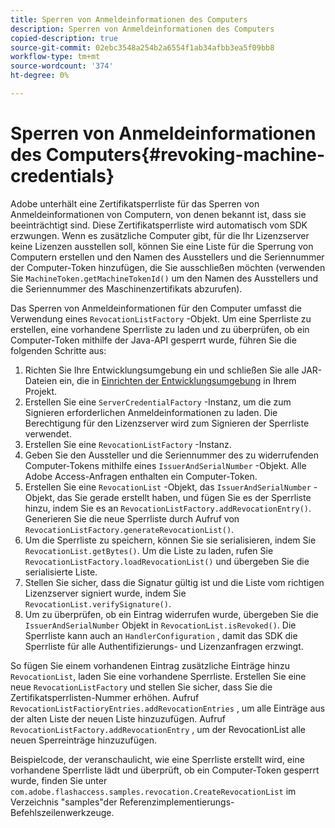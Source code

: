 ```yaml
---
title: Sperren von Anmeldeinformationen des Computers
description: Sperren von Anmeldeinformationen des Computers
copied-description: true
source-git-commit: 02ebc3548a254b2a6554f1ab34afbb3ea5f09bb8
workflow-type: tm+mt
source-wordcount: '374'
ht-degree: 0%

---
```


# Sperren von Anmeldeinformationen des Computers{#revoking-machine-credentials}

Adobe unterhält eine Zertifikatsperrliste für das Sperren von Anmeldeinformationen von Computern, von denen bekannt ist, dass sie beeinträchtigt sind. Diese Zertifikatsperrliste wird automatisch vom SDK erzwungen. Wenn es zusätzliche Computer gibt, für die Ihr Lizenzserver keine Lizenzen ausstellen soll, können Sie eine Liste für die Sperrung von Computern erstellen und den Namen des Ausstellers und die Seriennummer der Computer-Token hinzufügen, die Sie ausschließen möchten (verwenden Sie `MachineToken.getMachineTokenId()` um den Namen des Ausstellers und die Seriennummer des Maschinenzertifikats abzurufen).

Das Sperren von Anmeldeinformationen für den Computer umfasst die Verwendung eines `RevocationListFactory` -Objekt. Um eine Sperrliste zu erstellen, eine vorhandene Sperrliste zu laden und zu überprüfen, ob ein Computer-Token mithilfe der Java-API gesperrt wurde, führen Sie die folgenden Schritte aus:

1. Richten Sie Ihre Entwicklungsumgebung ein und schließen Sie alle JAR-Dateien ein, die in [Einrichten der Entwicklungsumgebung](../../aaxs-protecting-content/content-setting-up-the-sdk/content-setting-up-the-dev-env.md) in Ihrem Projekt.
1. Erstellen Sie eine `ServerCredentialFactory` -Instanz, um die zum Signieren erforderlichen Anmeldeinformationen zu laden. Die Berechtigung für den Lizenzserver wird zum Signieren der Sperrliste verwendet.
1. Erstellen Sie eine `RevocationListFactory` -Instanz.
1. Geben Sie den Aussteller und die Seriennummer des zu widerrufenden Computer-Tokens mithilfe eines `IssuerAndSerialNumber` -Objekt. Alle Adobe Access-Anfragen enthalten ein Computer-Token.
1. Erstellen Sie eine `RevocationList` -Objekt, das `IssuerAndSerialNumber` -Objekt, das Sie gerade erstellt haben, und fügen Sie es der Sperrliste hinzu, indem Sie es an `RevocationListFactory.addRevocationEntry()`. Generieren Sie die neue Sperrliste durch Aufruf von `RevocationListFactory.generateRevocationList()`.
1. Um die Sperrliste zu speichern, können Sie sie serialisieren, indem Sie `RevocationList.getBytes()`. Um die Liste zu laden, rufen Sie `RevocationListFactory.loadRevocationList()` und übergeben Sie die serialisierte Liste.
1. Stellen Sie sicher, dass die Signatur gültig ist und die Liste vom richtigen Lizenzserver signiert wurde, indem Sie `RevocationList.verifySignature()`.
1. Um zu überprüfen, ob ein Eintrag widerrufen wurde, übergeben Sie die `IssuerAndSerialNumber` Objekt in `RevocationList.isRevoked()`. Die Sperrliste kann auch an `HandlerConfiguration` , damit das SDK die Sperrliste für alle Authentifizierungs- und Lizenzanfragen erzwingt.

So fügen Sie einem vorhandenen Eintrag zusätzliche Einträge hinzu `RevocationList`, laden Sie eine vorhandene Sperrliste. Erstellen Sie eine neue `RevocationListFactory` und stellen Sie sicher, dass Sie die Zertifikatsperrlisten-Nummer erhöhen. Aufruf `RevocationListFactioryEntries.addRevocationEntries` , um alle Einträge aus der alten Liste der neuen Liste hinzuzufügen. Aufruf `RevocationListFactory.addRevocationEntry` , um der RevocationList alle neuen Sperreinträge hinzuzufügen.

Beispielcode, der veranschaulicht, wie eine Sperrliste erstellt wird, eine vorhandene Sperrliste lädt und überprüft, ob ein Computer-Token gesperrt wurde, finden Sie unter `com.adobe.flashaccess.samples.revocation.CreateRevocationList` im Verzeichnis &quot;samples&quot;der Referenzimplementierungs-Befehlszeilenwerkzeuge.
